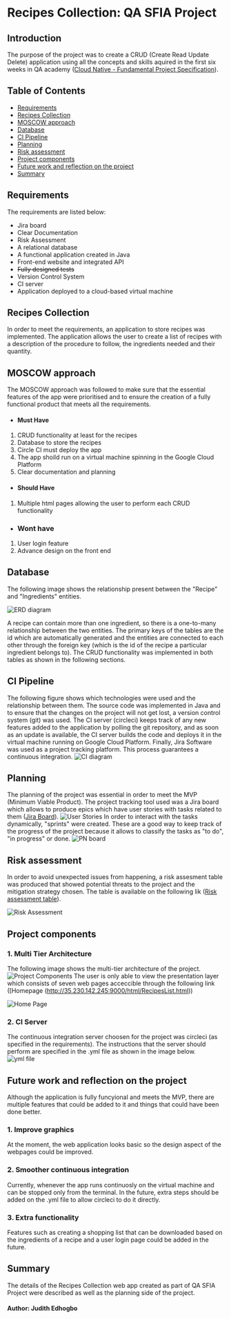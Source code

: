 # Recipes Collection: QA SFIA Project

## Introduction
The purpose of the project was to create a CRUD (Create Read Update Delete) application using all the concepts and skills aquired in the first six weeks in QA academy ([Cloud Native - Fundamental Project Specification](https://portal.qa-community.co.uk/~/cne/projects/fundamental--cn)). 

## Table of Contents
- [Requirements](#requirements)
- [Recipes Collection](#recipes-collection)
- [MOSCOW approach](#moscow-approach)
- [Database](#database)
- [CI Pipeline](#ci-pipeline)
- [Planning](#planning)
- [Risk assessment](#risk-assessment)
- [Project components](#project-components)
- [Future work and reflection on the project](#future-work-and-reflection-on-the-project)
- [Summary](#summary)

## Requirements
The requirements are listed below:
- Jira board 
- Clear Documentation 
- Risk Assessment
- A relational database 
- A functional application created in Java
- Front-end website and integrated API
- ~~Fully designed tests~~
- Version Control System
- CI server
- Application deployed to a cloud-based virtual machine

## Recipes Collection
In order to meet the requirements, an application to store recipes was implemented. The application allows the user to create a list of recipes with a description of the procedure to follow, the ingredients needed and their quantity.

## MOSCOW approach

The MOSCOW approach was followed to make sure that the essential features of the app were prioritised and to ensure the creation of a fully functional product that meets all the requirements.
- #### Must Have
1. CRUD functionality at least for the recipes
2. Database to store the recipes
3. Circle CI must deploy the app
4. The app shoild run on a virtual machine spinning in the Google Cloud Platform
5. Clear documentation and planning
- #### Should Have
1. Multiple html pages allowing the user to perform each CRUD functionality
- ### Wont have
1. User login feature
2. Advance design on the front end 

## Database

The following image shows the relationship present between the "Recipe" and "Ingredients" entities.

![ERD diagram](ERD.png)

A recipe can contain more than one ingredient, so there is a one-to-many relationship between the two entities. The primary keys of the tables are the id which are automatically generated and the entities are connected to each other through the foreign key (which is the id of the recipe a particular ingredient belongs to).
The CRUD functionality was implemented in both tables as shown in the following sections. 

## CI Pipeline
The following figure shows which technologies were used and the relationship between them. The source code was implemented in Java and to ensure that the changes on the project will not get lost, a version control system (git) was used. The CI server (circleci) keeps track of any new features added to the application by polling the git repository, and as soon as an update is available, the CI server builds the code and deploys it in the virtual machine running on Google Cloud Platform. Finally, Jira Software was used as a project tracking platform. This process guarantees a continuous integration. 
![CI diagram](pipeline.png)

## Planning
The planning of the project was essential in order to meet the MVP (Minimum Viable Product). The project tracking tool used was a Jira board which allows to produce epics which have user stories with tasks related to them ([Jira Board](https://judithedh.atlassian.net/secure/RapidBoard.jspa?rapidView=1&useStoredSettings=true&atlOrigin=eyJpIjoiNDZlNTMzNTYzNGFjNDViOGJkNjY1ZTNhMzE3Y2IxODkiLCJwIjoiaiJ9)).
![User Stories](user.png)
In order to interact with the tasks dynamically, "sprints" were created. These are a good way to keep track of the progress of the project because it allows to classify the tasks as "to do", "in progress" or done.
![PN board](jira.png)


## Risk assessment
In order to avoid unexpected issues from happening, a risk assesment table was produced that showed potential threats to the project and the mitigation strategy chosen. The table is available on the following lik ([Risk assessment table](https://docs.google.com/document/d/1HFkSVNzoGUVQ0q5xYNdBtZqSv8gIKmyCva692vqYvHE/edit?usp=sharing)).

![Risk Assessment](Risk.png)

## Project components
### 1. Multi Tier Architecture
The following image shows the multi-tier architecture of the project. 
![Project Components](multi.png)
The user is only able to view the presentation layer which consists of seven web pages acceccible through the following link ([Homepage (http://35.230.142.245:9000/html/RecipesList.html))

![Home Page](home.png)
### 2. CI Server
The continuous integration server choosen for the project was circleci (as specified in the requirements). The instructions that the server should perform are specified in the .yml file as shown in the image below.
![yml file](yml.png)

## Future work and reflection on the project
Although the application is fully funcyional and meets the MVP, there are multiple features that could be added to it and things that could have been done better.
### 1. Improve graphics
At the moment, the web application looks basic so the design aspect of the webpages could be improved.
### 2. Smoother continuous integration
Currently, whenever the app runs continuosly on the virtual machine and can be stopped only from the terminal. In the future, extra steps should be added on the .yml file to allow circleci to do it directly.
### 3. Extra functionality
Features such as creating a shopping list that can be downloaded based on the ingredients of a recipe and a user login page could be added in the future.

## Summary
The details of the Recipes Collection web app created as part of QA SFIA Project were described as well as the planning side of the project.


#### Author: Judith Edhogbo




